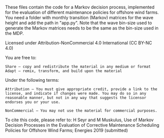 These files contain the code for a Markov decision process, implemented for the evaluation of different maintenance policies for offshore wind farms. 
You need a folder with monthly transition (Markov) matrices for the wave height and add the path in "app.py". Note that the wave bin-size used to generate the Markov matrices needs to be the same as the bin-size used in the MDP.

Licensed under Attribution-NonCommercial 4.0 International (CC BY-NC 4.0)

You are free to:

    Share — copy and redistribute the material in any medium or format
    Adapt — remix, transform, and build upon the material

Under the following terms:

    Attribution — You must give appropriate credit, provide a link to the license, and indicate if changes were made. You may do so in any reasonable manner, but not in any way that suggests the licensor endorses you or your use.

    NonCommercial — You may not use the material for commercial purposes. 
    
 To cite this code, please refer to:
H Seyr and M Muskulus, Use of Markov Decision Processes in the Evaluation of Corrective Maintenance Scheduling Policies for Offshore Wind Farms; Energies 2019 (submitted)
